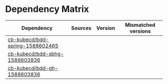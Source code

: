 # Dependency Matrix

Dependency | Sources | Version | Mismatched versions
---------- | ------- | ------- | -------------------
[cb-kubecd/bdd-spring-1588602465](https://github.com/cb-kubecd/bdd-spring-1588602465.git) |  | []() | 
[cb-kubecd/bdd-sbhg-1588603836](https://github.com/cb-kubecd/bdd-sbhg-1588603836.git) |  | []() | 
[cb-kubecd/bdd-gh-1588603836](https://github.com/cb-kubecd/bdd-gh-1588603836.git) |  | []() | 
